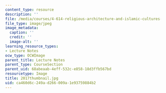 ```yaml
---
content_type: resource
description: ''
file: /media/courses/4-614-religious-architecture-and-islamic-cultures-fall-2002/ca460d6c249ad266009a1e93759884b2_2017thumbnail.jpg
file_type: image/jpeg
image_metadata:
  caption: ''
  credit: ''
  image-alt: ''
learning_resource_types:
- Lecture Notes
ocw_type: OCWImage
parent_title: Lecture Notes
parent_type: CourseSection
parent_uid: 68abeaab-4eff-532c-e858-18d3ffb567bd
resourcetype: Image
title: 2017thumbnail.jpg
uid: ca460d6c-249a-d266-009a-1e93759884b2
---
```

